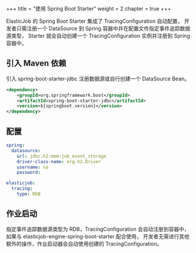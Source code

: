 +++
title = "使用 Spring Boot Starter"
weight = 2
chapter = true
+++

ElasticJob 的 Spring Boot Starter 集成了 TracingConfiguration 自动配置，
开发者只需注册一个 DataSource 到 Spring 容器中并在配置文件指定事件追踪数据源类型，
Starter 就会自动创建一个 TracingConfiguration 实例并注册到 Spring 容器中。

## 引入 Maven 依赖

引入 spring-boot-starter-jdbc 注册数据源或自行创建一个 DataSource Bean。

```xml
<dependency>
    <groupId>org.springframework.boot</groupId>
    <artifactId>spring-boot-starter-jdbc</artifactId>
    <version>${springboot.version}</version>
</dependency>
```

## 配置

```yaml
spring:
  datasource:
    url: jdbc:h2:mem:job_event_storage
    driver-class-name: org.h2.Driver
    username: sa
    password:

elasticjob:
  tracing:
    type: RDB
```

## 作业启动

指定事件追踪数据源类型为 RDB，TracingConfiguration 会自动注册到容器中，如果与 elasticjob-engine-spring-boot-starter 配合使用，
开发者无需进行其他额外的操作，作业启动器会自动使用创建的 TracingConfiguration。
